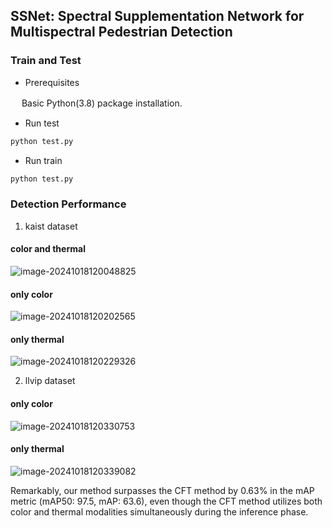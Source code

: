 ## SSNet: Spectral Supplementation Network for Multispectral Pedestrian Detection

### Train and Test

- Prerequisites

　	Basic Python(3.8) package installation.

-  Run test

```python
python test.py
```

- Run train

```python
python test.py
```

### Detection Performance

1. kaist dataset

#### color and thermal 

![image-20241018120048825](C:\Users\medicineqian\AppData\Roaming\Typora\typora-user-images\image-20241018120048825.png)

#### only color

![image-20241018120202565](C:\Users\medicineqian\AppData\Roaming\Typora\typora-user-images\image-20241018120202565.png)

#### only thermal

![image-20241018120229326](C:\Users\medicineqian\AppData\Roaming\Typora\typora-user-images\image-20241018120229326.png)

2. llvip dataset

#### only color

![image-20241018120330753](C:\Users\medicineqian\AppData\Roaming\Typora\typora-user-images\image-20241018120330753.png)

#### only thermal

![image-20241018120339082](C:\Users\medicineqian\AppData\Roaming\Typora\typora-user-images\image-20241018120339082.png)

 Remarkably, our method surpasses the CFT method by 0.63\% in the mAP metric (mAP50: 97.5, mAP: 63.6), even though the CFT method utilizes both color and thermal modalities simultaneously during the inference phase.

